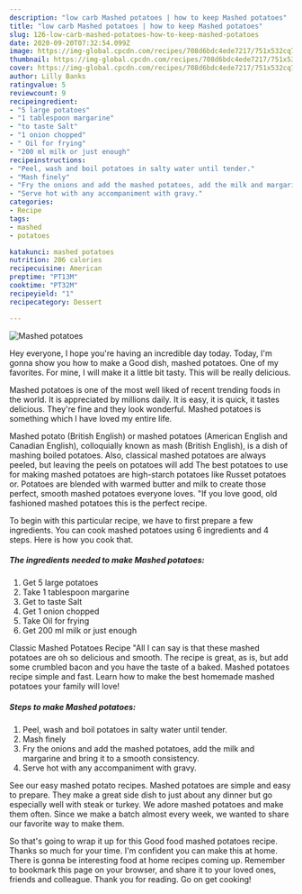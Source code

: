 ```yaml
---
description: "low carb Mashed potatoes | how to keep Mashed potatoes"
title: "low carb Mashed potatoes | how to keep Mashed potatoes"
slug: 126-low-carb-mashed-potatoes-how-to-keep-mashed-potatoes
date: 2020-09-20T07:32:54.099Z
image: https://img-global.cpcdn.com/recipes/708d6bdc4ede7217/751x532cq70/mashed-potatoes-recipe-main-photo.jpg
thumbnail: https://img-global.cpcdn.com/recipes/708d6bdc4ede7217/751x532cq70/mashed-potatoes-recipe-main-photo.jpg
cover: https://img-global.cpcdn.com/recipes/708d6bdc4ede7217/751x532cq70/mashed-potatoes-recipe-main-photo.jpg
author: Lilly Banks
ratingvalue: 5
reviewcount: 9
recipeingredient:
- "5 large potatoes"
- "1 tablespoon margarine"
- "to taste Salt"
- "1 onion chopped"
- " Oil for frying"
- "200 ml milk or just enough"
recipeinstructions:
- "Peel, wash and boil potatoes in salty water until tender."
- "Mash finely"
- "Fry the onions and add the mashed potatoes, add the milk and margarine and bring it to a smooth consistency."
- "Serve hot with any accompaniment with gravy."
categories:
- Recipe
tags:
- mashed
- potatoes

katakunci: mashed potatoes 
nutrition: 206 calories
recipecuisine: American
preptime: "PT13M"
cooktime: "PT32M"
recipeyield: "1"
recipecategory: Dessert

---
```



![Mashed potatoes](https://img-global.cpcdn.com/recipes/708d6bdc4ede7217/751x532cq70/mashed-potatoes-recipe-main-photo.jpg)

Hey everyone, I hope you're having an incredible day today. Today, I'm gonna show you how to make a Good dish, mashed potatoes. One of my favorites. For mine, I will make it a little bit tasty. This will be really delicious.

Mashed potatoes is one of the most well liked of recent trending foods in the world. It is appreciated by millions daily. It is easy, it is quick, it tastes delicious. They're fine and they look wonderful. Mashed potatoes is something which I have loved my entire life.

Mashed potato (British English) or mashed potatoes (American English and Canadian English), colloquially known as mash (British English), is a dish of mashing boiled potatoes. Also, classical mashed potatoes are always peeled, but leaving the peels on potatoes will add The best potatoes to use for making mashed potatoes are high-starch potatoes like Russet potatoes or. Potatoes are blended with warmed butter and milk to create those perfect, smooth mashed potatoes everyone loves. &#34;If you love good, old fashioned mashed potatoes this is the perfect recipe.


To begin with this particular recipe, we have to first prepare a few ingredients. You can cook mashed potatoes using 6 ingredients and 4 steps. Here is how you cook that.

<!--inarticleads1-->

##### The ingredients needed to make Mashed potatoes:

1. Get 5 large potatoes
1. Take 1 tablespoon margarine
1. Get to taste Salt
1. Get 1 onion chopped
1. Take  Oil for frying
1. Get 200 ml milk or just enough


Classic Mashed Potatoes Recipe &#34;All I can say is that these mashed potatoes are oh so delicious and smooth. The recipe is great, as is, but add some crumbled bacon and you have the taste of a baked. Mashed potatoes recipe simple and fast. Learn how to make the best homemade mashed potatoes your family will love! 

<!--inarticleads2-->

##### Steps to make Mashed potatoes:

1. Peel, wash and boil potatoes in salty water until tender.
1. Mash finely
1. Fry the onions and add the mashed potatoes, add the milk and margarine and bring it to a smooth consistency.
1. Serve hot with any accompaniment with gravy.


See our easy mashed potato recipes. Mashed potatoes are simple and easy to prepare. They make a great side dish to just about any dinner but go especially well with steak or turkey. We adore mashed potatoes and make them often. Since we make a batch almost every week, we wanted to share our favorite way to make them. 

So that's going to wrap it up for this Good food mashed potatoes recipe. Thanks so much for your time. I'm confident you can make this at home. There is gonna be interesting food at home recipes coming up. Remember to bookmark this page on your browser, and share it to your loved ones, friends and colleague. Thank you for reading. Go on get cooking!
